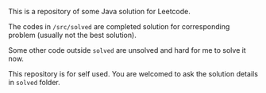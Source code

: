 This is a repository of some Java solution for Leetcode. 

The codes in `/src/solved` are completed solution for corresponding problem (usually not the best solution).

Some other code outside `solved` are unsolved and hard for me to solve it now.

This repository is for self used. You are welcomed to ask the solution details in `solved` folder.
